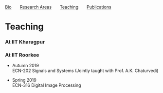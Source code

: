 [Bio](README.md/#bio) &nbsp; &nbsp; &nbsp; [Research Areas](README.md/#research-areas) &nbsp; &nbsp; &nbsp; [Teaching](teaching.md) &nbsp; &nbsp; &nbsp; [Publications](publications.md)

# Teaching
### At IIT Kharagpur

### At IIT Roorkee
* Autumn 2019<br/>
  ECN-202 Signals and Systems (Jointly taught with Prof. A.K. Chaturvedi)

* Spring 2019<br/>
  ECN-316 Digital Image Processing
